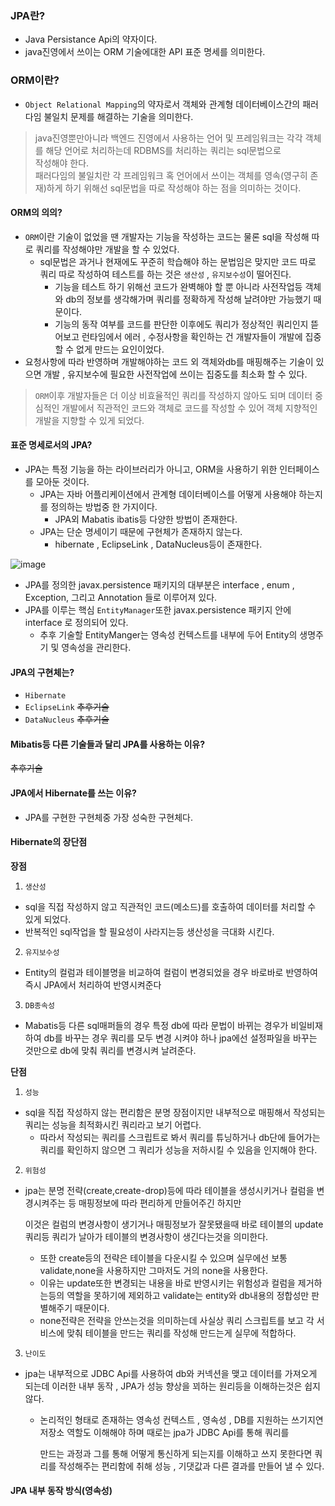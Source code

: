 ### JPA란?
- Java Persistance Api의 약자이다.
- java진영에서 쓰이는 ORM 기술에대한 API 표준 명세를 의미한다.

### ORM이란?
- `Object Relational Mapping`의 약자로서 객체와 관계형 데이터베이스간의 패러다임 불일치 문제를 해결하는 기술을 의미한다.

> java진영뿐만아니라 백엔드 진영에서 사용하는 언어 및 프레임워크는 각각 객체를 해당 언어로 처리하는데 RDBMS를 처리하는 쿼리는 sql문법으로 <br>작성해야 한다. <br>패러다임의 불일치란 각 프레임워크 혹 언어에서 쓰이는 객체를 영속(영구히 존재)하게 하기 위해선 sql문법을 따로 작성해야 하는 점을 의미하는 것이다.

#### ORM의 의의?
- `ORM`이란 기술이 없었을 땐 개발자는 기능을 작성하는 코드는 물론 sql을 작성해 따로 쿼리를 작성해야만 개발을 할 수 있었다.
  - sql문법은 과거나 현재에도 꾸준히 학습해야 하는 문법임은 맞지만 코드 따로 쿼리 따로 작성하여 테스트를 하는 것은 `생산성` , `유지보수성`이 떨어진다.
    - 기능을 테스트 하기 위해선 코드가 완벽해야 할 뿐 아니라 사전작업등 객체와 db의 정보를 생각해가며 쿼리를 정확하게 작성해 날려야만 가능했기 때문이다.
    - 기능의 동작 여부를 코드를 판단한 이후에도 쿼리가 정상적인 쿼리인지 뜯어보고 런타임에서 에러 , 수정사항을 확인하는 건 개발자들이 개발에 집중할 수 없게 만드는 요인이었다.
- 요청사항에 따라 반영하며 개발해야하는 코드 외 객체와db를 매핑해주는 기술이 있으면 개발 , 유지보수에 필요한 사전작업에 쓰이는 집중도를 최소화 할 수 있다.

> `ORM`이후 개발자들은 더 이상 비효율적인 쿼리를 작성하지 않아도 되며 데이터 중심적인 개발에서 직관적인 코드와 객체로 코드를 작성할 수 있어 객체 지향적인 개발을 지향할 수 있게 되었다.

#### 표준 명세로서의 JPA?
- JPA는 특정 기능을 하는 라이브러리가 아니고, ORM을 사용하기 위한 인터페이스를 모아둔 것이다.
  - JPA는 자바 어플리케이션에서 관계형 데이터베이스를 어떻게 사용해야 하는지를 정의하는 방법중 한 가지이다.
    - JPA외 Mabatis ibatis등 다양한 방법이 존재한다.
  - JPA는 단순 명세이기 때문에 구현체가 존재하지 않는다.
    - hibernate , EclipseLink , DataNucleus등이 존재한다.
    
![image](https://user-images.githubusercontent.com/98382954/210589038-d80259b0-49ee-44db-85b5-95a656d829b2.png)

  - JPA를 정의한 javax.persistence 패키지의 대부분은 interface , enum , Exception, 그리고  Annotation 들로 이루어져 있다.
  - JPA를 이루는 핵심 `EntityManager`또한 javax.persistence 패키지 안에 interface 로 정의되어 있다.
    - 추후 기술할 EntityManger는 영속성 컨텍스트를 내부에 두어 Entity의 생명주기 및 영속성을 관리한다.
 
#### JPA의 구현체는?
- `Hibernate`
- `EclipseLink` ~~추후기술~~
- `DataNucleus` ~~추후기술~~

#### Mibatis등 다른 기술들과 달리 JPA를 사용하는 이유?
~~추후기술~~

#### JPA에서 Hibernate를 쓰는 이유?
- JPA를 구현한 구현체중 가장 성숙한 구현체다.

#### Hibernate의 장단점
**장점**
1. `생산성`
  - sql을 직접 작성하지 않고 직관적인 코드(메소드)를 호출하여 데이터를 처리할 수 있게 되었다.
  - 반복적인 sql작업을 할 필요성이 사라지는등 생산성을 극대화 시킨다.
2. `유지보수성`
  - Entity의 컬럼과 테이블명을 비교하여 컬럼이 변경되었을 경우 바로바로 반영하여 즉시 JPA에서 처리하여 반영시켜준다
3. `DB종속성`
  - Mabatis등 다른 sql매퍼들의 경우 특정 db에 따라 문법이 바뀌는 경우가 비일비재하여 db를 바꾸는 경우 쿼리를 모두 변경 시켜야 하나 jpa에선 설정파일을 바꾸는 것만으로 db에 맞춰 쿼리를 변경시켜 날려준다.  

**단점**
1. `성능`
  - sql을 직접 작성하지 않는 편리함은 분명 장점이지만 내부적으로 매핑해서 작성되는 쿼리는 성능을 최적화시킨 쿼리라고 보기 어렵다.
    - 따라서 작성되는 쿼리를 스크립트로 봐서 쿼리를 튜닝하거나 db단에 들어가는 쿼리를 확인하지 않으면 그 쿼리가 성능을 저하시킬 수 있음을 인지해야 한다.
 2. `위험성`
  - jpa는 분명 전략(create,create-drop)등에 따라 테이블을 생성시키거나 컬럼을 변경시켜주는 등 매핑정보에 따라 편리하게 만들어주긴 하지만

    이것은 컬럼의 변경사항이 생기거나 매핑정보가 잘못됐을때 바로 테이블의 update쿼리등 쿼리가 날아가 테이블의 변경사항이 생긴다는것을 의미한다.
    - 또한 create등의 전략은 테이블을 다운시킬 수 있으며 실무에선 보통 validate,none을 사용하지만 그마저도 거의 none을 사용한다.
    - 이유는 update또한 변경되는 내용을 바로 반영시키는 위험성과 컬럼을 제거하는등의 역할을 못하기에 제외하고 validate는 entity와 db내용의 정합성만 판별해주기 때문이다.
    - none전략은 전략을 안쓰는것을 의미하는데 사실상 쿼리 스크립트를 보고 각 서비스에 맞춰 테이블을 만드는 쿼리를 작성해 만드는게 실무에 적합하다.
3. `난이도`
  - jpa는 내부적으로 JDBC Api를 사용하여 db와 커넥션을 맺고 데이터를 가져오게 되는데 이러한 내부 동작 , JPA가 성능 향상을 꾀하는 원리등을 이해하는것은 쉽지 않다.
    - 논리적인 형태로 존재하는 영속성 컨텍스트 , 영속성 ,  DB를 지원하는 쓰기지연 저장소 역할도 이해해야 하며 때로는 jpa가 JDBC Api를 통해 쿼리를  
  
      만드는 과정과 그를 통해 어떻게 통신하게 되는지를 이해하고 쓰지 못한다면 쿼리를 작성해주는 편리함에 취해 성능 , 기댓값과 다른 결과를 만들어 낼 수 있다.
#### JPA 내부 동작 방식(영속성)
